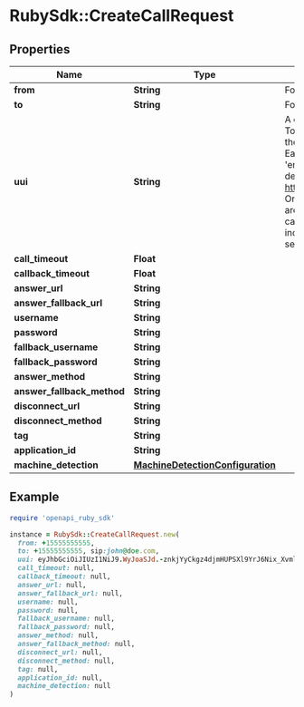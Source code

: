 # RubySdk::CreateCallRequest

## Properties

| Name | Type | Description | Notes |
| ---- | ---- | ----------- | ----- |
| **from** | **String** | Format is E164 |  |
| **to** | **String** | Format is E164 or SIP URI |  |
| **uui** | **String** | A comma-separated list of &#39;User-To-User&#39; headers to be sent in the INVITE when calling a SIP URI. Each value must end with an &#39;encoding&#39; parameter as described in https://tools.ietf.org/html/rfc7433. Only &#39;jwt&#39; and &#39;base64&#39; encodings are allowed. The entire value cannot exceed 350 characters, including parameters and separators. | [optional] |
| **call_timeout** | **Float** |  | [optional] |
| **callback_timeout** | **Float** |  | [optional] |
| **answer_url** | **String** |  |  |
| **answer_fallback_url** | **String** |  | [optional] |
| **username** | **String** |  | [optional] |
| **password** | **String** |  | [optional] |
| **fallback_username** | **String** |  | [optional] |
| **fallback_password** | **String** |  | [optional] |
| **answer_method** | **String** |  | [optional] |
| **answer_fallback_method** | **String** |  | [optional] |
| **disconnect_url** | **String** |  | [optional] |
| **disconnect_method** | **String** |  | [optional] |
| **tag** | **String** |  | [optional] |
| **application_id** | **String** |  |  |
| **machine_detection** | [**MachineDetectionConfiguration**](MachineDetectionConfiguration.md) |  | [optional] |

## Example

```ruby
require 'openapi_ruby_sdk'

instance = RubySdk::CreateCallRequest.new(
  from: +15555555555,
  to: +15555555555, sip:john@doe.com,
  uui: eyJhbGciOiJIUzI1NiJ9.WyJoaSJd.-znkjYyCkgz4djmHUPSXl9YrJ6Nix_XvmlwKGFh5ERM;encoding&#x3D;jwt,aGVsbG8gd29ybGQ&#x3D;;encoding&#x3D;base64,
  call_timeout: null,
  callback_timeout: null,
  answer_url: null,
  answer_fallback_url: null,
  username: null,
  password: null,
  fallback_username: null,
  fallback_password: null,
  answer_method: null,
  answer_fallback_method: null,
  disconnect_url: null,
  disconnect_method: null,
  tag: null,
  application_id: null,
  machine_detection: null
)
```

